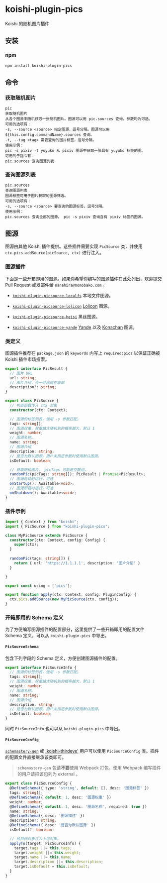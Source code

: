 # koishi-plugin-pics

Koishi 的随机图片插件

## 安装

### npm

```bash
npm install koishi-plugin-pics
```

## 命令

### 获取随机图片

```
pic
获取随机图片
从各个图源中随机获取一张随机图片。图源可以用 pic.sources 查询。参数均为可选。
可用的选项有：
-s, --source <source> 指定图源，逗号分隔。图源可以用 ${this.config.commandName}.sources 查询。
-t, --tag <tag> 需要查询的图片标签，逗号分隔。
使用示例：
pic -s pixiv -t yuyuko 从 pixiv 图源中获取一张具有 yuyuko 标签的图。
可用的子指令有：
pic.sources 查询图源列表
```

### 查询图源列表

```
pic.sources
查询图源列表
图源标签可用于图片获取的图源筛选。
可用的选项有：
-s, --source <source> 要查询的图源标签，逗号分隔。
使用示例：
pic.sources 查询全部的图源。 pic -s pixiv 查询含有 pixiv 标签的图源。
```

## 图源

图源由其他 Koishi 插件提供。这些插件需要实现 `PicSource` 类，并使用 `ctx.pics.addSource(picSource, ctx)` 进行注入。

### 图源插件

下面是一些开箱即用的图源。如果你希望你编写的图源插件在此处列出，欢迎提交 Pull Request 或发邮件给 `nanahira@momobako.com` 。

* [`koishi-plugin-picsource-localfs`](https://github.com/koishijs/koishi-plugin-picsource-localfs) 本地文件图源。

* [`koishi-plugin-picsource-lolicon`](https://github.com/koishijs/koishi-plugin-picsource-lolicon) [Lolicon](https://api.lolicon.app/ ) 图源。

* [`koishi-plugin-picsource-heisi`](https://github.com/koishijs/koishi-plugin-picsource-localfs) 黑丝图源。

* [`koishi-plugin-picsource-yande`](https://github.com/koishijs/koishi-plugin-picsource-lolicon) [Yande](https://yande.re/) 以及 [Konachan](https://konachan.com) 图源。

### 类定义

图源插件推荐在 `package.json` 的 `keywords` 内写上 `required:pics` 以保证正确被 Koishi 插件市场搜索。

```ts
export interface PicResult {
  // 图片 URL
  url: string;
  // 图片介绍，会一并出现在底部
  description?: string;
}

export class PicSource {
  // 构造函数传入 ctx 对象
  constructor(ctx: Context);

  // 图源的标签列表，使用 -s 参数匹配。
  tags: string[];
  // 图源权重，权重越大随机到的概率越大，默认 1
  weight: number;
  // 图源名称。
  name: string;
  // 图源介绍
  description: string;
  // 是否为默认图源。用户未指定参数时使用默认图源。
  isDefault: boolean;

  // 获取随机图片。 picTags 可能是空数组。
  randomPic(picTags: string[]): PicResult | Promise<PicResult>;
  // 图源启动时运行，可选
  onStartup(): Awaitable<void>;
  // 图源卸载时运行，可选
  onShutdown(): Awaitable<void>;
}
```

### 插件示例

```ts
import { Context } from "koishi";
import { PicSource } from "koishi-plugin-pics";

class MyPicSource extends PicSource {
  constructor(ctx: Context, config: Config) {
    super(ctx);
  }
  
  randomPic(tags: string[]) {
    return { url: 'https://1.1.1.1', description: '图片介绍' }
  }

}

export const using = ['pics'];

export function apply(ctx: Context, config: PluginConfig) {
  ctx.pics.addSource(new MyPicSource(ctx, config));
}
```

### 开箱即用的 Schema 定义

为了方便编写图源插件的配置部分，这里提供了一些开箱即用的配置文件 Schema 定义，可以从 `koishi-plugin-pics` 中导出。 

#### `PicSourceSchema`

包含下列字段的 Schema 定义，方便创建图源插件的配置。

```ts
export interface PicSourceInfo {
  // 图源的标签列表，使用 -s 参数匹配。
  tags: string[];
  // 图源权重，权重越大随机到的概率越大，默认 1
  weight: number;
  // 图源名称。
  name: string;
  // 图源介绍
  description: string;
  // 是否为默认图源。用户未指定参数时使用默认图源。
  isDefault: boolean;
}
```

同时 `PicSourceInfo` 也可以从 `koishi-plugin-pics` 中导出。

#### `PicSourceConfig`

[`schemastery-gen`](https://code.mycard.moe/3rdeye/schemastery-gen) 或 ['koishi-thirdeye'](https://code.mycard.moe/3rdeye/koishi-thirdeye) 用户可以使用 `PicSourceConfig` 类。插件的配置文件直接继承该类即可。

> `schemastery-gen` 包请**不要**使用 Webpack 打包。使用 Webpack 编写插件的用户请把该包列为 external 。

```ts
export class PicSourceConfig {
  @DefineSchema({ type: 'string', default: [], desc: '图源标签' })
  tags: string[];
  @DefineSchema({ default: 1, desc: '图源权重' })
  weight: number;
  @DefineSchema({ default: 1, desc: '图源名称', required: true })
  name: string;
  @DefineSchema({ desc: '图源描述' })
  description?: string;
  @DefineSchema({ desc: '是否为默认图源' })
  isDefault?: boolean;

  // 给目标对象注入上述对象。
  applyTo(target: PicSourceInfo) {
    target.tags ||= this.tags;
    target.weight ||= this.weight;
    target.name ||= this.name;
    target.description ||= this.description;
    target.isDefault = this.isDefault;
  }
}
```
